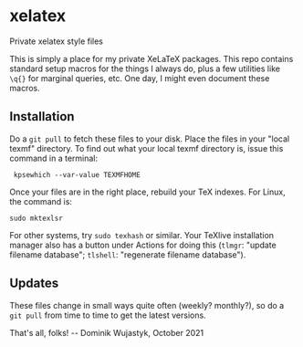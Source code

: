 # xelatex
Private xelatex style files

This is simply a place for my private XeLaTeX packages.  This repo contains standard setup macros for the things I always do, plus a few utilities like `\q{}` for marginal queries, etc.  One day, I might even document these macros.

## Installation
Do a `git pull` to fetch these files to your disk.  Place the files in your "local texmf" directory.  To find out what your local texmf directory is, issue this command in a terminal:
```
 kpsewhich --var-value TEXMFHOME
```
Once your files are in the right place, rebuild your TeX indexes.  For Linux, the command is:
```
sudo mktexlsr
```
For other systems, try `sudo texhash` or similar.  Your TeXlive installation manager also has a button under Actions for doing this (`tlmgr`: "update filename database"; `tlshell`: "regenerate filename database").

## Updates
These files change in small ways quite often (weekly? monthly?), so do a `git pull` from time to time to get the latest versions.

That's all, folks!
-- Dominik Wujastyk, October 2021
